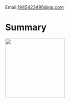 Email:1845423486@qq.com

# Summary
<p align="left">
<img height="190px" src="https://github-readme-stats.vercel.app/api/top-langs/?username=miaomaomiaomaoda&theme=gruvbox" align = "center"/>
</p>

